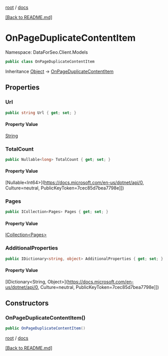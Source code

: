 [root](./../ "root") / [docs](./ "docs")

[[Back to README.md]](./../README.md "[Back to README.md]")

# OnPageDuplicateContentItem

Namespace: DataForSeo.Client.Models

```csharp
public class OnPageDuplicateContentItem
```

Inheritance [Object](https://docs.microsoft.com/en-us/dotnet/api/Object) → [OnPageDuplicateContentItem](./OnPageDuplicateContentItem.md)

## Properties

### **Url**

```csharp
public string Url { get; set; }
```

#### Property Value

[String](https://docs.microsoft.com/en-us/dotnet/api/String)<br>

### **TotalCount**

```csharp
public Nullable<long> TotalCount { get; set; }
```

#### Property Value

[Nullable&lt;Int64&gt;](https://docs.microsoft.com/en-us/dotnet/api/0, Culture=neutral, PublicKeyToken=7cec85d7bea7798e]])<br>

### **Pages**

```csharp
public ICollection<Pages> Pages { get; set; }
```

#### Property Value

[ICollection&lt;Pages&gt;](./Pages.md)<br>

### **AdditionalProperties**

```csharp
public IDictionary<string, object> AdditionalProperties { get; set; }
```

#### Property Value

[IDictionary&lt;String, Object&gt;](https://docs.microsoft.com/en-us/dotnet/api/0, Culture=neutral, PublicKeyToken=7cec85d7bea7798e]])<br>

## Constructors

### **OnPageDuplicateContentItem()**

```csharp
public OnPageDuplicateContentItem()
```

[root](./../ "root") / [docs](./ "docs")

[[Back to README.md]](./../README.md "[Back to README.md]")